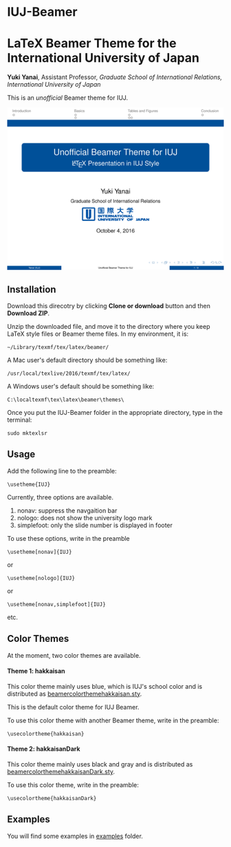 # IUJ-Beamer


# LaTeX Beamer Theme for the International University of Japan

**Yuki Yanai**, Assistant Professor, *Graduate School of International Relations, International University of Japan*

This is an *unofficial* Beamer theme for IUJ.

![Example](examples/example-IUJ-Beamer.png)


## Installation

Download this direcotry by clicking **Clone or download** button and then **Download ZIP**.

Unzip the downloaded file, and move it to the directory where you keep LaTeX style files or Beamer theme files. In my environment, it is:

```
~/Library/texmf/tex/latex/beamer/
```

A Mac user's default directory should be something like:

```
/usr/local/texlive/2016/texmf/tex/latex/
```

A Windows user's default should be something like:

```
C:\localtexmf\tex\latex\beamer\themes\
```

Once you put the IUJ-Beamer folder in the appropriate directory, type in the terminal:

```
sudo mktexlsr
```

## Usage

Add the following line to the preamble:

```
\usetheme{IUJ}
```

Currently, three options are available.

1. nonav: suppress the navgaition bar
2. nologo: does not show the university logo mark
3. simplefoot: only the slide number is displayed in footer

To use these options, write in the preamble

```
\usetheme[nonav]{IUJ}
```

or

```
\usetheme[nologo]{IUJ}
```

or

```
\usetheme[nonav,simplefoot]{IUJ}
```
etc.


## Color Themes

At the moment, two color themes are available.

#### Theme 1: hakkaisan

This color theme mainly uses blue, which is IUJ's school color and is distributed as [beamercolorthemehakkaisan.sty](beamercolorthemehakkaisan.sty). 

This is the default color theme for IUJ Beamer.

To use this color theme with another Beamer theme, write in the preamble:

```
\usecolortheme{hakkaisan}  
```

#### Theme 2: hakkaisanDark

This color theme mainly uses black and gray and is distributed as [beamercolorthemehakkaisanDark.sty](beamercolorthemehakkaisanDark.sty).

To use this color theme, write in the preamble:

```
\usecolortheme{hakkaisanDark}  
```


## Examples

You will find some examples in [examples](examples) folder.
